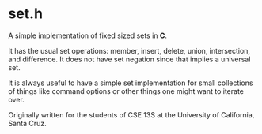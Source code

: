 # set.h

A simple implementation of fixed sized sets in **C**.

It has the usual set operations: member, insert, delete, union,
intersection, and difference. It does not have set negation since that
implies a universal set.

It is always useful to have a simple set implementation for small
collections of things like command options or other things one might
want to iterate over.

Originally written for the students of CSE 13S at the University of California, Santa Cruz.
